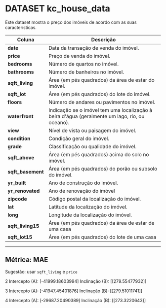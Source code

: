 # DATASET kc_house_data

Este dataset mostra o preço dos imóveis de acordo com as suas características.

| Coluna| Descrição |
|---|---|
| **date** | Data da transação de venda do imóvel. |
| **price** | Preço de venda do imóvel. |
| **bedrooms** | Número de quartos no imóvel. |
| **bathrooms** | Número de banheiros no imóvel. |
| **sqft_living** | Área (em pés quadrados) da área de estar do imóvel. |
| **sqft_lot** | Área (em pés quadrados) do lote do imóvel. |
| **floors** | Número de andares ou pavimentos no imóvel. |
| **waterfront** | Indicação se o imóvel tem uma localização à beira d'água (geralmente um lago, rio, ou oceano). |
| **view** | Nível de vista ou paisagem do imóvel. |
| **condition** | Condição geral do imóvel. |
| **grade** | Classificação ou qualidade do imóvel. |
| **sqft_above** | Área (em pés quadrados) acima do solo no imóvel. |
| **sqft_basement** | Área (em pés quadrados) do porão ou subsolo do imóvel. |
| **yr_built** | Ano de construção do imóvel. |
| **yr_renovated** | Ano de renovação do imóvel |
| **zipcode** | Código postal da localização do imóvel. |
| **lat** | Latitude da localização do imóvel. |
| **long** | Longitude da localização do imóvel. |
| **sqft_living15** | Área (em pés quadrados) da área de estar de uma casa |
| **sqft_lot15** | Área (em pés quadrados) do lote de uma casa  |

--------------------------------------
Métrica: MAE
--------------------------------------
Sugestão: usar `sqft_living` e `price`


2
Intercepto (A):  [-41999.18603994]
Inclinação (B):  [[279.55477932]]

3
Intercepto (A):  [-41947.45401876]
Inclinação (B):  [[279.51011741]]

4
Intercepto (A):  [-29687.20490389]
Inclinação (B):  [[273.3220643]]